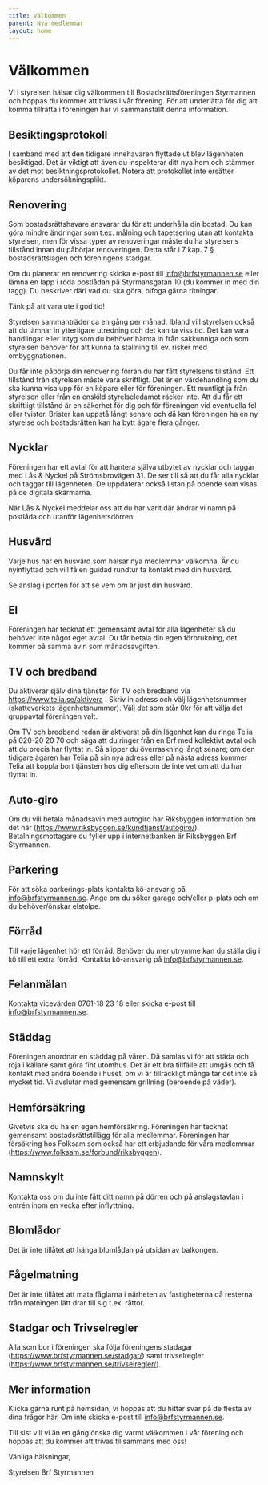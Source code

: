 ```yaml
---
title: Välkommen
parent: Nya medlemmar
layout: home
---
```


# Välkommen

Vi i styrelsen hälsar dig välkommen till Bostadsrättsföreningen Styrmannen och hoppas du kommer att trivas i vår förening. För att underlätta för dig att komma tillrätta i föreningen har vi sammanställt denna information.

## Besiktingsprotokoll

I samband med att den tidigare innehavaren flyttade ut blev lägenheten besiktigad. Det är viktigt att även du inspekterar ditt nya hem och stämmer av det mot besiktningsprotokollet. Notera att protokollet inte ersätter köparens undersökningsplikt.

## Renovering

Som bostadsrättshavare ansvarar du för att underhålla din bostad. Du kan göra mindre ändringar som t.ex. målning och tapetsering utan att kontakta styrelsen, men för vissa typer av renoveringar måste du ha styrelsens tillstånd innan du påbörjar renoveringen. Detta står i 7 kap. 7 § bostadsrättslagen och föreningens stadgar.  

Om du planerar en renovering skicka e-post till info@brfstyrmannen.se eller lämna en lapp i röda postlådan på Styrmansgatan 10 (du kommer in med din tagg). Du beskriver däri vad du ska göra, bifoga gärna ritningar.  

Tänk på att vara ute i god tid!  

Styrelsen sammanträder ca en gång per månad. Ibland vill styrelsen också att du lämnar in ytterligare utredning och det kan ta viss tid. Det kan vara handlingar eller intyg som du behöver hämta in från sakkunniga och som styrelsen behöver för att kunna ta ställning till ev. risker med ombyggnationen.  

Du får inte påbörja din renovering förrän du har fått styrelsens tillstånd. Ett tillstånd från styrelsen måste vara skriftligt. Det är en värdehandling som du ska kunna visa upp för en köpare eller för föreningen. Ett muntligt ja från styrelsen eller från en enskild styrelseledamot räcker inte. Att du får ett skriftligt tillstånd är en säkerhet för dig och för föreningen vid eventuella fel eller tvister. Brister kan uppstå långt senare och då kan föreningen ha en ny styrelse och bostadsrätten kan ha bytt ägare flera gånger.  

## Nycklar

Föreningen har ett avtal för att hantera själva utbytet av nycklar och taggar med Lås & Nyckel på Strömsbrovägen 31. De ser till så att du får alla nycklar och taggar till lägenheten. De uppdaterar också listan på boende som visas på de digitala skärmarna.  

När Lås & Nyckel meddelar oss att du har varit där ändrar vi namn på postlåda och utanför lägenhetsdörren.

## Husvärd

Varje hus har en husvärd som hälsar nya medlemmar välkomna. Är du nyinflyttad och vill få en guidad rundtur ta kontakt med din husvärd.

Se anslag i porten för att se vem om är just din husvärd.

## El

Föreningen har tecknat ett gemensamt avtal för alla lägenheter så du behöver inte något eget avtal. Du får betala din egen förbrukning, det kommer på samma avin som månadsavgiften.

## TV och bredband

Du aktiverar själv dina tjänster för TV och bredband via https://www.telia.se/aktivera . Skriv in adress och välj lägenhetsnummer (skatteverkets lägenhetsnummer). Välj det som står 0kr för att välja det gruppavtal föreningen valt.

Om TV och bredband redan är aktiverat på din lägenhet kan du ringa Telia på 020-20 20 70 och säga att du ringer från en Brf med kollektivt avtal och att du precis har flyttat in. Så slipper du överraskning långt senare; om den tidigare ägaren har Telia på sin nya adress eller på nästa adress kommer Telia att koppla bort tjänsten hos dig eftersom de inte vet om att du har flyttat in.

## Auto-giro

Om du vill betala månadsavin med autogiro har Riksbyggen information om det här (https://www.riksbyggen.se/kundtjanst/autogiro/). Betalningsmottagare du fyller upp i internetbanken är Riksbyggen Brf Styrmannen.

## Parkering

För att söka parkerings-plats kontakta kö-ansvarig på info@brfstyrmannen.se. Ange om du söker garage och/eller p-plats och om du behöver/önskar elstolpe.

## Förråd

Till varje lägenhet hör ett förråd. Behöver du mer utrymme kan du ställa dig i kö till ett extra förråd. Kontakta kö-ansvarig på info@brfstyrmannen.se.

## Felanmälan

Kontakta vicevärden 0761-18 23 18 eller skicka e-post till info@brfstyrmannen.se.

## Städdag

Föreningen anordnar en städdag på våren. Då samlas vi för att städa och röja i källare samt göra fint utomhus. Det är ett bra tillfälle att umgås och få kontakt med andra boende i huset, om vi är tillräckligt många tar det inte så mycket tid. Vi avslutar med gemensam grillning (beroende på väder).

## Hemförsäkring

Givetvis ska du ha en egen hemförsäkring. Föreningen har tecknat gemensamt bostadsrättstillägg för alla medlemmar. Föreningen har försäkring hos Folksam som också har ett erbjudande för våra medlemmar (https://www.folksam.se/forbund/riksbyggen).

## Namnskylt

Kontakta oss om du inte fått ditt namn på dörren och på anslagstavlan i entrén inom en vecka efter inflyttning.

## Blomlådor

Det är inte tillåtet att hänga blomlådan på utsidan av balkongen.

## Fågelmatning

Det är inte tillåtet att mata fåglarna i närheten av fastigheterna då resterna från matningen lätt drar till sig t.ex. råttor.

## Stadgar och Trivselregler

Alla som bor i föreningen ska följa föreningens stadagar (https://www.brfstyrmannen.se/stadgar/) samt trivselregler (https://www.brfstyrmannen.se/trivselregler/).

## Mer information

Klicka gärna runt på hemsidan, vi hoppas att du hittar svar på de flesta av dina frågor här. Om inte skicka e-post till info@brfstyrmannen.se.

Till sist vill vi än en gång önska dig varmt välkommen i vår förening och hoppas att du kommer att trivas tillsammans med oss!

Vänliga hälsningar,

Styrelsen Brf Styrmannen